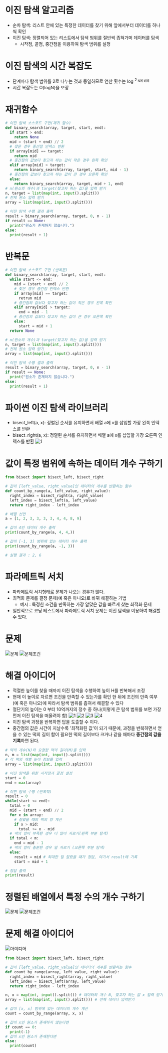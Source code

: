 # 이진 탐색 알고리즘
* 순차 탐색: 리스트 안에 있는 특정한 데이터를 찾기 위해 앞에서부터 데이터를 하나씩 확인
* 이진 탐색: 정렬되어 있는 리스트에서 탐색 범위를 절반씩 좁혀가며 데이터를 탐색
  - 시작점, 끝점, 중간점을 이용하여 탐색 범위를 설정

# 이진 탐색의 시간 복잡도
* 단계마다 탐색 범위를 2로 나누는 것과 동일하므로 연산 횟수는 log <sup>2<sub> N에 비례
* 시간 복잡도는 O(logN)을 보장

# 재귀함수
```python
# 이진 탐색 소스코드 구현(재귀 함수)
def binary_search(array, target, start, end):
  if start > end:
    return None
  mid = (start + end) // 2
  # 찾은 경우 중간점 인덱스 반환
  if array[mid] == target:
    return mid
  # 중간점의 값보다 찾고자 하는 갑이 작은 경우 왼쪽 확인
  elif array[mid] > target:
    return binary_search(array, target, start, mid - 1)
  # 중간점의 값보다 찾고자 하는 값이 큰 경우 오른쪽 확인
  else:
    return binary_search(array, target, mid + 1, end)
# n(원소의 개수)과 target(찾고자 하는 값)을 입력 받기
n, target = list(map(int, input().split())
# 전체 원소 입력 받기
array = list(map(int, input().split()))

# 이진 탐색 수행 결과 출력
result = binary_search(array, target, 0, n - 1)
if result == None:
  print("원소가 존재하지 않습니다.")
else:
  print(result + 1)
```
# 반복문
```python
# 이진 탐색 소스코드 구현 (반복문)
def binary_search(array, target, start, end):
  while start <= end:
    mid = (start + end) // 2
    # 찾은 경우 중간점 인덱스 반환
    if array[mid] == target:
      retrun mid
    # 중간점의 값보다 찾고자 하는 값이 작은 경우 왼쪽 확인
    elif array[mid] > target:
      end = mid - 1
    # 중간점의 값보다 찾고자 하는 값이 큰 경우 오른쪽 확인
    else: 
      start = mid + 1
  return None

# n(원소의 개수)과 target(찾고자 하는 값)을 입력 받기
n, target = list(map(int, input().split()))
# 전체 원소 입력 받기
array = list(map(int, input().split()))

# 이진 탐색 수행 결과 출력
result = binary_search(array, target, 0, n - 1)
if result == None:
  print("원소가 존재하지 않습니다.")
else:
  print(result + 1)
```

# 파이썬 이진 탐색 라이브러리
* bisect_left(a, x): 정렬된 순서를 유지하면서 배열 a에 x를 삽입할 가장 왼쪽 인덱스를 반환
* bisect_right(a, x): 정렬된 순서를 유지하면서 배열 a에 x를 삽입할 가장 오른쪽 인덱스를 반환
![1](./%EC%8A%A4%ED%81%AC%EB%A6%B0%EC%83%B7/%ED%99%94%EB%A9%B4%20%EC%BA%A1%EC%B2%98%202022-07-27%20085617.png)

# 값이 특정 범위에 속하는 데이터 개수 구하기
```python
from bisect import bisect_left, bisect_right

# 값이 [left_value, right_value]인 데이터의 개수를 반환하는 함수
def count_by_range(a, left_value, right_value):
  right_index = bisect_right(a, right_value)
  left_index = bisect_left(a, left_value)
  return right_index - left_index

# 배열 선언
a = [1, 2, 3, 3, 3, 3, 4, 4, 8, 9]

# 값이 4인 데이터 개수 출력
print(count_by_range(a, 4, 4,))

# 값이 [-1, 3] 범위에 있는 데이터 개수 출력
print(count_by_range(a, -1, 3))

# 실행 결과 : 2, 6
```

# 파라메트릭 서치
* 파라메트릭 서치형태로 문제가 나오는 경우가 많다.
* 최적화 문제를 결정 문제(예 혹은 아니오)로 바꿔 해결하는 기법
  - 예시 : 특정한 조건을 만족하는 가장 알맞은 값을 빠르게 찾는 최적화 문제
* 일반적으로 코딩 테스트에서 파라메트릭 서치 문제는 이진 탐색을 이용하여 해결할 수 있다.

# 문제
![문제](./%EC%8A%A4%ED%81%AC%EB%A6%B0%EC%83%B7/%ED%99%94%EB%A9%B4%20%EC%BA%A1%EC%B2%98%202022-07-27%20090554.png)
![문제조건](./%EC%8A%A4%ED%81%AC%EB%A6%B0%EC%83%B7/%ED%99%94%EB%A9%B4%20%EC%BA%A1%EC%B2%98%202022-07-27%20090712.png)
# 해결 아이디어
* 적절한 높이를 찾을 때까지 이진 탐색을 수행하여 높이 H를 반복해서 조정
* 현재 이 높이로 자르면 조건을 만족할 수 있는가를 확인 한 뒤에 조건의 만족 여부(예 혹은 아니오)에 따라서 탐색 범위를 좁혀서 해결할 수 있다
* 절단기의 높이는 0 부터 10억까지의 정수 중 하나(이렇게 큰 탐색 범위를 보면 가장 먼저 이진 탐색을 떠올려야 함)
![1](./%EC%8A%A4%ED%81%AC%EB%A6%B0%EC%83%B7/%ED%99%94%EB%A9%B4%20%EC%BA%A1%EC%B2%98%202022-07-27%20090914.png)
![2](./%EC%8A%A4%ED%81%AC%EB%A6%B0%EC%83%B7/%ED%99%94%EB%A9%B4%20%EC%BA%A1%EC%B2%98%202022-07-27%20090930.png)
![3](./%EC%8A%A4%ED%81%AC%EB%A6%B0%EC%83%B7/%ED%99%94%EB%A9%B4%20%EC%BA%A1%EC%B2%98%202022-07-27%20090943.png)
![4](./%EC%8A%A4%ED%81%AC%EB%A6%B0%EC%83%B7/%ED%99%94%EB%A9%B4%20%EC%BA%A1%EC%B2%98%202022-07-27%20091005.png)
* 이진 탐색 과정을 반복하면 답을 도출할 수 이다.
* 중간점의 값은 시간이 지날수록 '최적화된 값'이 되기 때문에, 과정을 반복하면서 얻을 수 있는 떡의 길이 합이 필요한 떡의 길이보다 크거나 같을 때마다 **중간점의 값을 기록**하면 된다.

```python
# 떡의 개수(N)와 요청한 떡의 길이(M)을 입력
n, m = list(map(int, input().split()))
# 각 떡의 개별 높이 정보를 입력
array = list(map(int, input().split()))

# 이진 탐색을 위한 시작점과 끝점 설정
start = 0
end = max(array)

# 이진 탐색 수행 (반복적)
result = 0
while(start <= end):
  total = 0
  mid = (start + end) // 2
  for x in array:
    # 잘랐을 때의 떡의 양 계산
    if x > mid:
      total += x - mid
  # 떡의 양이 부족한 경우 더 많이 자르기(왼쪽 부분 탐색)
  if total < m:
    end = mid - 1
  # 떡의 양이 충분한 경우 덜 자르기 (오른쪽 부분 탐색)
  else:
    result = mid # 최대한 덜 잘랐을 때가 정답, 여기서 result에 기록
    start = mid + 1

# 정답 출력
print(result)
```

# 정렬된 배열에서 특정 수의 개수 구하기
![문제](./%EC%8A%A4%ED%81%AC%EB%A6%B0%EC%83%B7/%ED%99%94%EB%A9%B4%20%EC%BA%A1%EC%B2%98%202022-07-27%20091814.png)
![문제조건](./%EC%8A%A4%ED%81%AC%EB%A6%B0%EC%83%B7/%ED%99%94%EB%A9%B4%20%EC%BA%A1%EC%B2%98%202022-07-27%20091858.png)

# 문제 해결 아이디어
![아이디어](./%EC%8A%A4%ED%81%AC%EB%A6%B0%EC%83%B7/%ED%99%94%EB%A9%B4%20%EC%BA%A1%EC%B2%98%202022-07-27%20091927.png)

```python
from bisect import bisect_left, bisect_right

# 값이 [left_value, right_value]인 데이터의 개수를 반환하는 함수
def count_by_range(array, left_value, right_value):
  right_index = bisect_right(array, right_value)
  left_index = bisect_left(array, left_value)
  return right_index - left_index

n, x = map(int, input().split()) # 데이터의 개수 N, 찾고자 하는 값 x 입력 받기
array = list(map(int, input().split())) # 전체 데이터 입력받기

# 값이 [x, x] 범위에 있는 데이터의 개수 계산
count = count_by_range(array, x, x)

# 값이 x인 원소가 존재하지 않는다면
if count == 0:
  print(-1)
# 값이 x인 원소가 존재한다면
else:
  print(count)
```